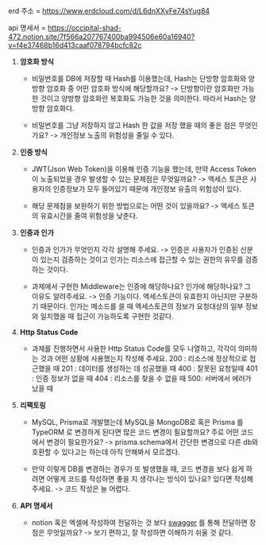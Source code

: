 erd 주소 =  https://www.erdcloud.com/d/L6dnXXyFe74sYug84

api 명세서 = https://occipital-shad-472.notion.site/7f566a207767400ba994506e60a16940?v=f4e37468b16d413caaf078794bcfc82c

1. **암호화 방식**
    - 비밀번호를 DB에 저장할 때 Hash를 이용했는데, Hash는 단방향 암호화와 양방향 암호화 중 어떤 암호화 방식에 해당할까요?
      -> 단방향이란 암호화만 가능한 것이고 양방향 암호화란 복호화도 가능한 것을 의미한다.
         따라서 Hash는 양방향 암호화다.
      
    - 비밀번호를 그냥 저장하지 않고 Hash 한 값을 저장 했을 때의 좋은 점은 무엇인가요?
       -> 개인정보 노출의 위험성을 줄일 수 있다.

2. **인증 방식**
    - JWT(Json Web Token)을 이용해 인증 기능을 했는데, 만약 Access Token이 노출되었을 경우 발생할 수 있는 문제점은 무엇일까요?
      -> 엑세스 토큰은 사용자의 인증정보가 모두 들어있기 때문에 개인정보 유출의 위험성이 있다.
      
    - 해당 문제점을 보완하기 위한 방법으로는 어떤 것이 있을까요?
      -> 엑세스 토큰의 유효시간을 줄여 위험성을 낮춘다.
3. **인증과 인가**
    - 인증과 인가가 무엇인지 각각 설명해 주세요.
      -> 인증은 사용자가 인증된 신분이 있는지 검증하는 것이고 인가는 리소스에 접근할 수 있는 권한의 유무를 검증하는 것이다.
      
    - 과제에서 구현한 Middleware는 인증에 해당하나요? 인가에 해당하나요? 그 이유도 알려주세요.
      -> 인증 기능이다. 엑세스토큰이 유효한지 아닌지만 구분하기 때문이다. 인가는 메소드를 쓸 때 엑세스토큰의 정보가 요청대상의 일부 정보와 일치했을 때 접근이 가능하도록 구현한 것같다.
4. **Http Status Code**
    - 과제를 진행하면서 사용한 Http Status Code를 모두 나열하고, 각각이 의미하는 것과 어떤 상황에 사용했는지 작성해 주세요.
      200 : 리소스에 정상적으로 접근했을 때
      201 : 데이터를 생성하는 데 성공했을 때
      400 : 잘못된 요청일때
      401 : 인증 정보가 없을 때
      404 : 리소스를 찾을 수 없을 때
      500: 서버에서 에러가 났을 때
5. **리팩토링**
    - MySQL, Prisma로 개발했는데 MySQL을 MongoDB로 혹은 Prisma 를 TypeORM 로 변경하게 된다면 많은 코드 변경이 필요할까요? 주로 어떤 코드에서 변경이 필요한가요?
      -> prisma.schema에서 간단한 변경으로 다른 db와 호환할 수 있다고는 하는데 아직 안해봐서 모르겠다.
      
    - 만약 이렇게 DB를 변경하는 경우가 또 발생했을 때, 코드 변경을 보다 쉽게 하려면 어떻게 코드를 작성하면 좋을 지 생각나는 방식이 있나요? 있다면 작성해 주세요.
      -> 코드 작성은 늘 어렵다.
6. **API 명세서**
    - notion 혹은 엑셀에 작성하여 전달하는 것 보다 [swagger](https://swagger.io/) 를 통해 전달하면 장점은 무엇일까요?
      -> 보기 편하고, 잘 작성하면 이해하기 쉬울 것 같다.
